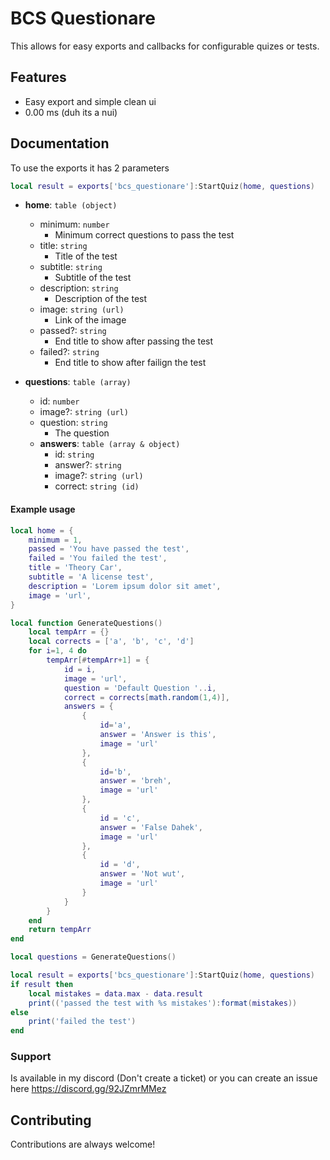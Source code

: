 # BCS Questionare

This allows for easy exports and callbacks for configurable quizes or tests.

## Features

- Easy export and simple clean ui
- 0.00 ms (duh its a nui)

## Documentation

To use the exports it has 2 parameters

```lua
local result = exports['bcs_questionare']:StartQuiz(home, questions)
```

- **home**: `table (object)`

  - minimum: `number`
    - Minimum correct questions to pass the test
  - title: `string`
    - Title of the test
  - subtitle: `string`
    - Subtitle of the test
  - description: `string`
    - Description of the test
  - image: `string (url)`
    - Link of the image
  - passed?: `string`
    - End title to show after passing the test
  - failed?: `string`
    - End title to show after failign the test

- **questions**: `table (array)`
  - id: `number`
  - image?: `string (url)`
  - question: `string`
    - The question
  - **answers**: `table (array & object)`
    - id: `string`
    - answer?: `string`
    - image?: `string (url)`
    - correct: `string (id)`

#### Example usage

```lua
local home = {
    minimum = 1,
    passed = 'You have passed the test',
    failed = 'You failed the test',
    title = 'Theory Car',
    subtitle = 'A license test',
    description = 'Lorem ipsum dolor sit amet',
    image = 'url',
}

local function GenerateQuestions()
    local tempArr = {}
    local corrects = ['a', 'b', 'c', 'd']
    for i=1, 4 do
        tempArr[#tempArr+1] = {
            id = i,
            image = 'url',
            question = 'Default Question '..i,
            correct = corrects[math.random(1,4)],
            answers = {
                {
                    id='a',
                    answer = 'Answer is this',
                    image = 'url'
                },
                {
                    id='b',
                    answer = 'breh',
                    image = 'url'
                },
                {
                    id = 'c',
                    answer = 'False Dahek',
                    image = 'url'
                },
                {
                    id = 'd',
                    answer = 'Not wut',
                    image = 'url'
                }
            }
        }
    end
    return tempArr
end

local questions = GenerateQuestions()

local result = exports['bcs_questionare']:StartQuiz(home, questions)
if result then
    local mistakes = data.max - data.result
    print(('passed the test with %s mistakes'):format(mistakes))
else
    print('failed the test')
end
```

### Support

Is available in my discord (Don't create a ticket) or you can create an issue here
https://discord.gg/92JZmrMMez

## Contributing

Contributions are always welcome!
